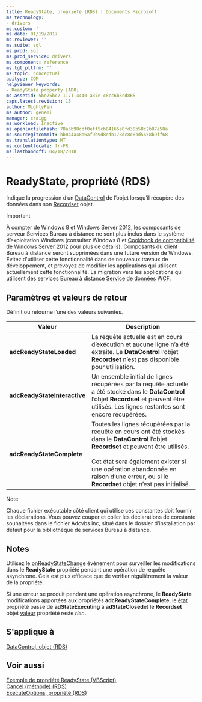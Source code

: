```yaml
---
title: ReadyState, propriété (RDS) | Documents Microsoft
ms.technology:
- drivers
ms.custom: ''
ms.date: 01/19/2017
ms.reviewer: ''
ms.suite: sql
ms.prod: sql
ms.prod_service: drivers
ms.component: reference
ms.tgt_pltfrm: ''
ms.topic: conceptual
apitype: COM
helpviewer_keywords:
- ReadyState property [ADO]
ms.assetid: 5be75bc7-1171-4440-a37e-c8cc6b5cd865
caps.latest.revision: 15
author: MightyPen
ms.author: genemi
manager: craigg
ms.workload: Inactive
ms.openlocfilehash: 78a5b98cdf0eff5cb84165e8fd38b58c2b87e58a
ms.sourcegitcommit: bb044a48a6af9b9d8edb178dc8c8bd5658b9ff68
ms.translationtype: MT
ms.contentlocale: fr-FR
ms.lasthandoff: 04/18/2018
---
```

# <a name="readystate-property-rds"></a>ReadyState, propriété (RDS)
Indique la progression d’un [DataControl](../../../ado/reference/rds-api/datacontrol-object-rds.md) de l’objet lorsqu’il récupère des données dans son [Recordset](../../../ado/reference/ado-api/recordset-object-ado.md) objet.  
  
> [!IMPORTANT]
>  À compter de Windows 8 et Windows Server 2012, les composants de serveur Services Bureau à distance ne sont plus inclus dans le système d’exploitation Windows (consultez Windows 8 et [Cookbook de compatibilité de Windows Server 2012](https://www.microsoft.com/en-us/download/details.aspx?id=27416) pour plus de détails). Composants du client Bureau à distance seront supprimées dans une future version de Windows. Évitez d'utiliser cette fonctionnalité dans de nouveaux travaux de développement, et prévoyez de modifier les applications qui utilisent actuellement cette fonctionnalité. La migration vers les applications qui utilisent des services Bureau à distance [Service de données WCF](http://go.microsoft.com/fwlink/?LinkId=199565).  
  
## <a name="settings-and-return-values"></a>Paramètres et valeurs de retour  
 Définit ou retourne l’une des valeurs suivantes.  
  
|Valeur| Description|  
|-----------|-----------------|  
|**adcReadyStateLoaded**|La requête actuelle est en cours d’exécution et aucune ligne n’a été extraite. Le **DataControl** l’objet **Recordset** n’est pas disponible pour utilisation.|  
|**adcReadyStateInteractive**|Un ensemble initial de lignes récupérées par la requête actuelle a été stocké dans le **DataControl** l’objet **Recordset** et peuvent être utilisés. Les lignes restantes sont encore récupérées.|  
|**adcReadyStateComplete**|Toutes les lignes récupérées par la requête en cours ont été stockés dans le **DataControl** l’objet **Recordset** et peuvent être utilisés.<br /><br /> Cet état sera également exister si une opération abandonnée en raison d’une erreur, ou si le **Recordset** objet n’est pas initialisé.|  
  
> [!NOTE]
>  Chaque fichier exécutable côté client qui utilise ces constantes doit fournir les déclarations. Vous pouvez couper et coller les déclarations de constante souhaitées dans le fichier Adcvbs.inc, situé dans le dossier d’installation par défaut pour la bibliothèque de services Bureau à distance.  
  
## <a name="remarks"></a>Notes  
 Utilisez le [onReadyStateChange](../../../ado/reference/rds-api/onreadystatechange-event-rds.md) événement pour surveiller les modifications dans le **ReadyState** propriété pendant une opération de requête asynchrone. Cela est plus efficace que de vérifier régulièrement la valeur de la propriété.  
  
 Si une erreur se produit pendant une opération asynchrone, le **ReadyState** modifications apportées aux propriétés **adcReadyStateComplete**, le [état](../../../ado/reference/ado-api/state-property-ado.md) propriété passe de **adStateExecuting** à **adStateClosed**et le **Recordset** objet [valeur](../../../ado/reference/ado-api/value-property-ado.md) propriété reste *rien*.  
  
## <a name="applies-to"></a>S'applique à  
 [DataControl, objet (RDS)](../../../ado/reference/rds-api/datacontrol-object-rds.md)  
  
## <a name="see-also"></a>Voir aussi  
 [Exemple de propriété ReadyState (VBScript)](../../../ado/reference/rds-api/readystate-property-example-vbscript.md)   
 [Cancel (méthode) (RDS)](../../../ado/reference/rds-api/cancel-method-rds.md)   
 [ExecuteOptions, propriété (RDS)](../../../ado/reference/rds-api/executeoptions-property-rds.md)


